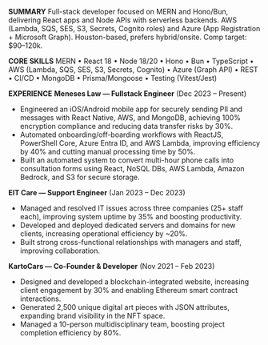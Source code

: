 **SUMMARY**
Full-stack developer focused on MERN and Hono/Bun, delivering React apps and Node APIs with serverless backends. AWS (Lambda, SQS, SES, S3, Secrets, Cognito roles) and Azure (App Registration + Microsoft Graph). Houston-based, prefers hybrid/onsite. Comp target: $90–120k.

**CORE SKILLS**
MERN • React 18 • Node 18/20 • Hono • Bun • TypeScript • AWS (Lambda, SQS, SES, S3, Secrets, Cognito) • Azure (Graph API) • REST • CI/CD • MongoDB • Prisma/Mongoose • Testing (Vitest/Jest)

**EXPERIENCE**
**Meneses Law — Fullstack Engineer** (Dec 2023 – Present)  
- Engineered an iOS/Android mobile app for securely sending PII and messages with React Native, AWS, and MongoDB, achieving 100% encryption compliance and reducing data transfer risks by 30%.  
- Automated onboarding/off-boarding workflows with ReactJS, PowerShell Core, Azure Entra ID, and AWS Lambda, improving efficiency by 40% and cutting manual processing time by 50%.  
- Built an automated system to convert multi-hour phone calls into consultation forms using React, NoSQL DBs, AWS Lambda, Amazon Bedrock, and S3 for secure storage.

**EIT Care — Support Engineer** (Jan 2023 – Dec 2023)  
- Managed and resolved IT issues across three companies (25+ staff each), improving system uptime by 35% and boosting productivity.  
- Developed and deployed dedicated servers and domains for new clients, increasing operational efficiency by ~20%.  
- Built strong cross-functional relationships with managers and staff, improving collaboration.

**KartoCars — Co-Founder & Developer** (Nov 2021 – Feb 2023)  
- Designed and developed a blockchain-integrated website, increasing client engagement by 30% and enabling Ethereum smart contract interactions.  
- Generated 2,500 unique digital art pieces with JSON attributes, expanding brand visibility in the NFT space.  
- Managed a 10-person multidisciplinary team, boosting project completion efficiency by 80%.
